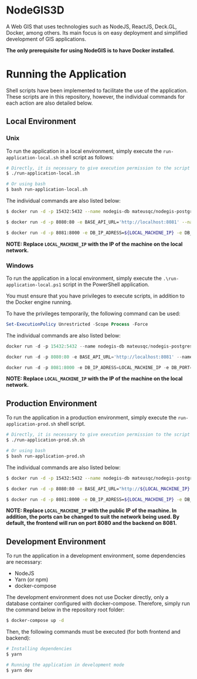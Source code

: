 # NodeGIS3D

A Web GIS that uses technologies such as NodeJS, ReactJS, Deck.GL, Docker, among others. Its main focus is on easy deployment and simplified development of GIS applications.

**The only prerequisite for using NodeGIS is to have Docker installed.**

# Running the Application

Shell scripts have been implemented to facilitate the use of the application. These scripts are in this repository, however, the individual commands for each action are also detailed below.

## Local Environment

### Unix

To run the application in a local environment, simply execute the `run-application-local.sh` shell script as follows:

```bash
# Directly, it is necessary to give execution permission to the script
$ ./run-application-local.sh
```

```bash
# Or using bash
$ bash run-application-local.sh
```

The individual commands are also listed below:

```bash
$ docker run -d -p 15432:5432 --name nodegis-db mateusqc/nodegis-postgresql
```

```bash
$ docker run -d -p 8080:80 -e BASE_API_URL='http://localhost:8081' --name nodegis3d-fe jonathakmdc/nodegis3d-fe:latest
```

```bash
$ docker run -d -p 8081:8000 -e DB_IP_ADRESS=${LOCAL_MACHINE_IP} -e DB_PORT="15432" --name nodegis3d-be jonathakmdc/nodegis3d-be:latest
```

**NOTE: Replace `LOCAL_MACHINE_IP` with the IP of the machine on the local network.**

### Windows

To run the application in a local environment, simply execute the `.\run-application-local.ps1` script in the PowerShell application.

You must ensure that you have privileges to execute scripts, in addition to the Docker engine running.

To have the privileges temporarily, the following command can be used:

```powershell
Set-ExecutionPolicy Unrestricted -Scope Process -Force
```

The individual commands are also listed below:

```powershell
docker run -d -p 15432:5432 --name nodegis-db mateusqc/nodegis-postgresql
```

```powershell
docker run -d -p 8080:80 -e BASE_API_URL='http://localhost:8081' --name nodegis3d-fe jonathakmdc/nodegis3d-fe:latest
```

```powershell
docker run -d -p 8081:8000 -e DB_IP_ADRESS=LOCAL_MACHINE_IP -e DB_PORT="15432" --name nodegis3d-be jonathakmdc/nodegis3d-be:latest
```

**NOTE: Replace `LOCAL_MACHINE_IP` with the IP of the machine on the local network.**

## Production Environment

To run the application in a production environment, simply execute the `run-application-prod.sh` shell script.

```bash
# Directly, it is necessary to give execution permission to the script
$ ./run-application-prod.sh.sh
```

```bash
# Or using bash
$ bash run-application-prod.sh
```

The individual commands are also listed below:

```bash
$ docker run -d -p 15432:5432 --name nodegis-db mateusqc/nodegis-postgresql
```

```bash
$ docker run -d -p 8080:80 -e BASE_API_URL="http://${LOCAL_MACHINE_IP}:8081" --name nodegis3d-fe jonathakmdc/nodegis3d-fe:latest
```

```bash
$ docker run -d -p 8081:8000 -e DB_IP_ADRESS=${LOCAL_MACHINE_IP} -e DB_PORT="15432" --name nodegis3d-be jonathakmdc/nodegis3d-be:latest
```

**NOTE: Replace `LOCAL_MACHINE_IP` with the public IP of the machine. In addition, the ports can be changed to suit the network being used. By default, the frontend will run on port 8080 and the backend on 8081.**

## Development Environment

To run the application in a development environment, some dependencies are necessary:

- NodeJS
- Yarn (or npm)
- docker-compose

The development environment does not use Docker directly, only a database container configured with docker-compose. Therefore, simply run the command below in the repository root folder:

```bash
$ docker-compose up -d
```

Then, the following commands must be executed (for both frontend and backend):

```bash
# Installing dependencies
$ yarn

# Running the application in development mode
$ yarn dev
```
